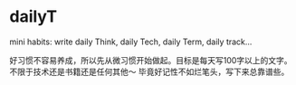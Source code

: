 # dailyT
mini habits: write daily Think, daily Tech, daily Term, daily track...

好习惯不容易养成，所以先从微习惯开始做起。目标是每天写100字以上的文字。不限于技术还是书籍还是任何其他～
毕竟好记性不如烂笔头，写下来总靠谱些。
